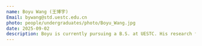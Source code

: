 ```yaml
---
name: Boyu Wang (王博宇)
Email: bywang@std.uestc.edu.cn
photo: people/undergraduates/photo/Boyu_Wang.jpg
date: 2025-09-02
description: Boyu is currently pursuing a B.S. at UESTC. His research focuses on the development of machine learning models and their applications in materials science.
---
```

